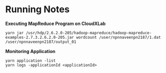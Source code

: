 # Running Notes

__Executing MapReduce Program on CloudXLab__

```
yarn jar /usr/hdp/2.6.2.0-205/hadoop-mapreduce/hadoop-mapreduce-examples-2.7.3.2.6.2.0-205.jar wordcount /user/npnnaveenpn2187/1.dat /user/npnnaveenpn2187/output_01
```

__Monitoring Application__

```
yarn application -list
yarn logs -applicationId <applicationId>
```

